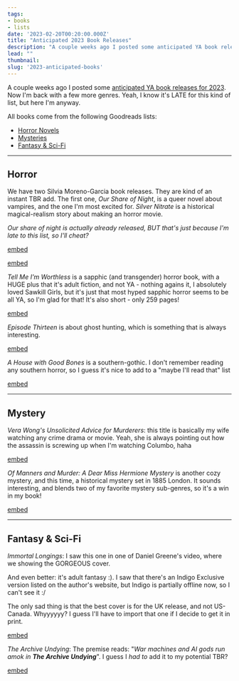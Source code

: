 ```yaml
---
tags:
- books
- lists
date: '2023-02-20T00:20:00.000Z'
title: "Anticipated 2023 Book Releases"
description: "A couple weeks ago I posted some anticipated YA book releases for 2023. Now I'm back with a few more genres. Yeah, I know it's LATE for this kind of list, but here I'm anyway."
lead: ""
thumbnail: 
slug: '2023-anticipated-books'
---
```

A couple weeks ago I posted some [anticipated YA book releases for 2023](https://geekosaur.com/post/2023-anticipated-books-ya/). Now I'm back with a few more genres. Yeah, I know it's LATE for this kind of list, but here I'm anyway.

All books come from the following Goodreads lists:
- [Horror Novels](https://www.goodreads.com/blog/show/2507-the-most-anticipated-horror-novels-of-2023)
- [Mysteries](https://www.goodreads.com/blog/show/2440-2023-s-most-anticipated-mysteries-thrillers)
- [Fantasy & Sci-Fi](https://www.goodreads.com/blog/show/2514-2023-s-most-anticipated-new-fantasy-and-science-fiction)

***

## Horror

We have two Silvia Moreno-Garcia book releases. They are kind of an instant TBR add. The first one, _Our Share of Night_, is a queer novel about vampires, and the one I'm most excited for. _Silver Nitrate_ is a historical magical-realism story about making an horror movie.

_Our share of night is actually already released, BUT that's just because I'm late to this list, so I'll cheat?_

[embed](https://www.publishersweekly.com/9780451495143)

[embed](https://www.penguinrandomhouse.com/books/668250/silver-nitrate-by-silvia-moreno-garcia/)

_Tell Me I'm Worthless_ is a sapphic (and transgender) horror book, with a HUGE plus that it's adult fiction, and not YA - nothing agains it, I absolutely loved Sawkill Girls, but it's just that most hyped sapphic horror seems to be all YA, so I'm glad for that! It's also short - only 259 pages!

[embed](https://tornightfire.com/catalog/tell-me-im-worthless-alison-rumfitt/)

_Episode Thirteen_ is about ghost hunting, which is something that is always interesting.

[embed](https://www.publishersweekly.com/9780316443104)

_A House with Good Bones_ is a southern-gothic. I don't remember reading any southern horror, so I guess it's nice to add to a "maybe I'll read that" list

[embed](https://tornightfire.com/catalog/a-house-with-good-bones-t-kingfisher/)

***

## Mystery

_Vera Wong's Unsolicited Advice for Murderers_: this title is basically my wife watching any crime drama or movie. Yeah, she is always pointing out how the assassin is screwing up when I'm watching Columbo, haha

[embed](https://www.penguinrandomhouse.com/books/707475/vera-wongs-unsolicited-advice-for-murderers-by-jesse-q-sutanto/)

_Of Manners and Murder: A Dear Miss Hermione Mystery_ is another cozy mystery, and this time, a historical mystery set in 1885 London. It sounds interesting, and blends two of my favorite mystery sub-genres, so it's a win in my book!

[embed](https://us.macmillan.com/books/9781250848567/ofmannersandmurder)

***

## Fantasy & Sci-Fi

_Immortal Longings_: I saw this one in one of Daniel Greene's video, where we showing the GORGEOUS cover.

And even better: it's adult fantasy :). I saw that there's an Indigo Exclusive version listed on the author's website, but Indigo is partially offline now, so I can't see it :/ 

The only sad thing is that the best cover is for the UK release, and not US-Canada. Whyyyyyy? I guess I'll have to import that one if I decide to get it in print.

[embed](https://www.hachette.co.uk/titles/chloe-gong/immortal-longings/9781399700429/)

_The Archive Undying_: The premise reads: "_War machines and AI gods run amok in **The Archive Undying**_".  I guess I _had to_ add it to my potential TBR?

[embed](https://us.macmillan.com/books/9781250821546/the-archive-undying)

